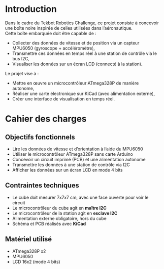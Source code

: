 # Introduction

Dans le cadre du Tekbot Robotics Challenge, ce projet consiste à concevoir une boîte noire inspirée de celles utilisées dans l’aéronautique.  
Cette boîte embarquée doit être capable de :
- Collecter des données de vitesse et de position via un capteur MPU6050 (gyroscope + accéléromètre),
- Transmettre ces données en temps réel à une station de contrôle via le bus I2C,
- Visualiser les données sur un écran LCD (connecté à la station).

Le projet vise à :
- Mettre en œuvre un microcontrôleur ATmega328P de manière autonome,
- Réaliser une carte électronique sur KiCad (avec alimentation externe),
- Créer une interface de visualisation en temps réel.
# Cahier des charges

## Objectifs fonctionnels
- Lire les données de vitesse et d’orientation à l’aide du MPU6050
- Utiliser le microcontrôleur ATmega328P sans carte Arduino
- Concevoir un circuit imprimé (PCB) et une alimentation autonome
- Transmettre les données à une station de contrôle via I2C
- Afficher les données sur un écran LCD en mode 4 bits

## Contraintes techniques
- Le cube doit mesurer 7x7x7 cm, avec une face ouverte pour voir le circuit
- Le microcontrôleur du cube agit en **maître I2C**
- Le microcontrôleur de la station agit en **esclave I2C**
- Alimentation externe obligatoire, hors du cube
- Schéma et PCB réalisés avec **KiCad**

## Matériel utilisé
- ATmega328P x2
- MPU6050
- LCD 16x2 (mode 4 bits)


